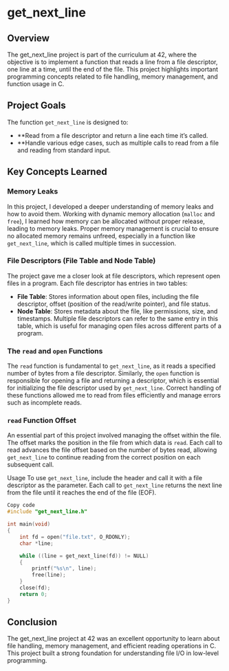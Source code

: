 # get_next_line
## Overview
The get_next_line project is part of the curriculum at 42, where the objective is to implement a function that reads a line from a file descriptor, one line at a time, until the end of the file. This project highlights important programming concepts related to file handling, memory management, and function usage in C.

## Project Goals
The function `get_next_line` is designed to:

- **Read from a file descriptor and return a line each time it’s called.
- **Handle various edge cases, such as multiple calls to read from a file and reading from standard input.

## Key Concepts Learned
### Memory Leaks
In this project, I developed a deeper understanding of memory leaks and how to avoid them. Working with dynamic memory allocation (`malloc` and `free`), I learned how memory can be allocated without proper release, leading to memory leaks. Proper memory management is crucial to ensure no allocated memory remains unfreed, especially in a function like `get_next_line`, which is called multiple times in succession.

### File Descriptors (File Table and Node Table)

The project gave me a closer look at file descriptors, which represent open files in a program. Each file descriptor has entries in two tables:

- **File Table**: Stores information about open files, including the file descriptor, offset (position of the read/write pointer), and file status.
- **Node Table**: Stores metadata about the file, like permissions, size, and timestamps. Multiple file descriptors can refer to the same entry in this table, which is useful for managing open files across different parts of a program.

### The `read` and `open` Functions
The `read` function is fundamental to `get_next_line`, as it reads a specified number of bytes from a file descriptor. Similarly, the `open` function is responsible for opening a file and returning a descriptor, which is essential for initializing the file descriptor used by `get_next_line`. Correct handling of these functions allowed me to read from files efficiently and manage errors such as incomplete reads.

### `read` Function Offset
An essential part of this project involved managing the offset within the file. The offset marks the position in the file from which data is `read`. Each call to read advances the file offset based on the number of bytes read, allowing `get_next_line` to continue reading from the correct position on each subsequent call.

Usage
To use `get_next_line`, include the header and call it with a file descriptor as the parameter. Each call to `get_next_line` returns the next line from the file until it reaches the end of the file (EOF).

```c
Copy code
#include "get_next_line.h"

int main(void)
{
    int fd = open("file.txt", O_RDONLY);
    char *line;

    while ((line = get_next_line(fd)) != NULL)
    {
        printf("%s\n", line);
        free(line);
    }
    close(fd);
    return 0;
}
```

## Conclusion
The get_next_line project at 42 was an excellent opportunity to learn about file handling, memory management, and efficient reading operations in C. This project built a strong foundation for understanding file I/O in low-level programming.
